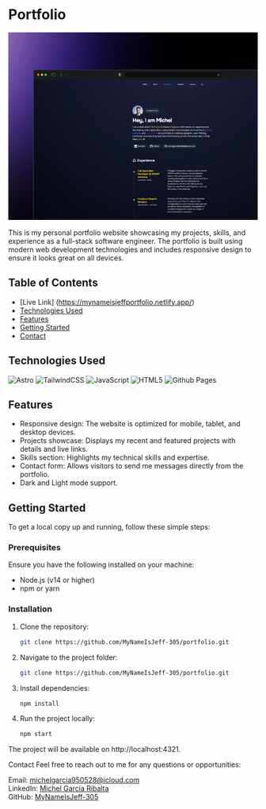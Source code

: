 # Portfolio

![mockup]

[mockup]: ./public/mockup.jpg

This is my personal portfolio website showcasing my projects, skills, and experience as a full-stack software engineer. The portfolio is built using modern web development technologies and includes responsive design to ensure it looks great on all devices.

## Table of Contents

- [Live Link] (https://mynameisjeffportfolio.netlify.app/)
- [Technologies Used](#technologies-used)
- [Features](#features)
- [Getting Started](#getting-started)
- [Contact](#contact)

## Technologies Used

![Astro](https://img.shields.io/badge/astro-%232C2052.svg?style=for-the-badge&logo=astro&logoColor=white)
![TailwindCSS](https://img.shields.io/badge/tailwindcss-%2338B2AC.svg?style=for-the-badge&logo=tailwind-css&logoColor=white)
![JavaScript](https://img.shields.io/badge/javascript-%23323330.svg?style=for-the-badge&logo=javascript&logoColor=%23F7DF1E)
![HTML5](https://img.shields.io/badge/html5-%23E34F26.svg?style=for-the-badge&logo=html5&logoColor=white)
![Github Pages](https://img.shields.io/badge/github%20pages-121013?style=for-the-badge&logo=github&logoColor=white)

## Features

- Responsive design: The website is optimized for mobile, tablet, and desktop devices.
- Projects showcase: Displays my recent and featured projects with details and live links.
- Skills section: Highlights my technical skills and expertise.
- Contact form: Allows visitors to send me messages directly from the portfolio.
- Dark and Light mode support.

## Getting Started

To get a local copy up and running, follow these simple steps:

### Prerequisites

Ensure you have the following installed on your machine:
- Node.js (v14 or higher)
- npm or yarn

### Installation

1. Clone the repository:
    ```bash
    git clone https://github.com/MyNameIsJeff-305/portfolio.git

2. Navigate to the project folder:
    ```bash
    git clone https://github.com/MyNameIsJeff-305/portfolio.git
3. Install dependencies:
    ```bash
    npm install
4. Run the project locally:
    ```bash
    npm start
The project will be available on http://localhost:4321.

Contact
Feel free to reach out to me for any questions or opportunities:

Email: <a href="mailto:michelgarcia950528@icloud.com">michelgarcia950528@icloud.com</a><br>
LinkedIn: <a href="https://linkedin.com/in/mm4ever">Michel Garcia Ribalta</a><br>
GitHub: <a href="https://github.com/MyNameIsJeff-305">MyNameIsJeff-305</a>
